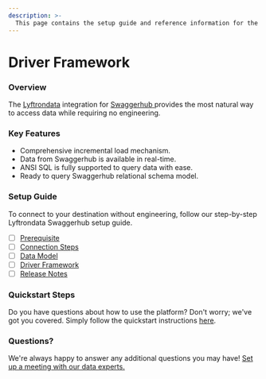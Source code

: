 ```yaml
---
description: >-
  This page contains the setup guide and reference information for the Swaggerhub source connector.
---
```


# Driver Framework

### Overview

The [Lyftrondata](https://www.lyftrondata.com/) integration for [Swaggerhub](https://www.lyftrondata.com/integration/swaggerhub/)[ ](https://www.lyftrondata.com/integration/swaggerhub/)provides the most natural way to access data while requiring no engineering.

### Key Features

* Comprehensive incremental load mechanism.
* Data from Swaggerhub is available in real-time.&#x20;
* ANSI SQL is fully supported to query data with ease.
* Ready to query Swaggerhub relational schema model.

### Setup Guide

To connect to your destination without engineering, follow our step-by-step Lyftrondata Swaggerhub setup guide.

* [ ] [Prerequisite](../../business-analytics/swaggerhub/prerequisite.md)
* [ ] [Connection Steps](../../business-analytics/swaggerhub/connection-steps.md)
* [ ] [Data Model](../../business-analytics/swaggerhub/data-model/)
* [ ] [Driver Framework](../../business-analytics/swaggerhub/driver-framework/)
* [ ] [Release Notes](../../business-analytics/swaggerhub/release-notes.md)

### Quickstart Steps

Do you have questions about how to use the platform? Don't worry; we've got you covered. Simply follow the quickstart instructions [here](../../../quickstart-steps.md).

### Questions? <a href="#questions" id="questions"></a>

We're always happy to answer any additional questions you may have! [Set up a meeting with our data experts.](https://www.lyftrondata.com/book-a-meeting/)


